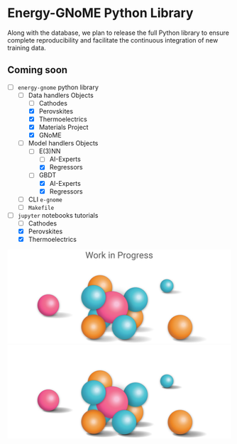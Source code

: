 # Energy-GNoME Python Library

Along with the database, we plan to release the full Python library to ensure complete reproducibility and facilitate the continuous integration of new training data.

## Coming soon

- [ ] `energy-gnome` python library
    - [ ] Data handlers Objects
        - [ ] Cathodes
        - [X] Perovskites
        - [X] Thermoelectrics
        - [X] Materials Project
        - [X] GNoME
    - [ ] Model handlers Objects
        - [ ] E(3)NN
            - [ ] AI-Experts
            - [X] Regressors
        - [ ] GBDT
            - [X] AI-Experts
            - [X] Regressors
    - [ ] CLI `e-gnome`
    - [ ] `Makefile`
- [ ] `jupyter` notebooks tutorials
    - [ ] Cathodes
    - [X] Perovskites
    - [X] Thermoelectrics

![Coming Soon](../assets/img/coming_soon_light.png#only-light)
![Coming Soon](../assets/img/coming_soon_dark.png#only-dark)
